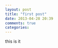 ```yaml
---
layout: post
title: "first post"
date: 2013-04-28 20:39
comments: true
categories:
---
```

this is it
